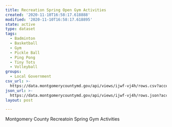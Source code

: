 ```yaml
---
title: Recreation Spring Open Gym Activities
created: '2020-11-10T16:58:17.618888'
modified: '2020-11-10T16:58:17.618895'
state: active
type: dataset
tags:
  - Badminton
  - Basketball
  - Gym
  - Pickle Ball
  - Ping Pong
  - Tiny Tots
  - Volleyball
groups:
  - Local Government
csv_url: >-
  https://data.montgomerycountymd.gov/api/views/ijwf-vj4h/rows.csv?accessType=DOWNLOAD
json_url: >-
  https://data.montgomerycountymd.gov/api/views/ijwf-vj4h/rows.json?accessType=DOWNLOAD
layout: post

---
```

Montgomery County Recreatoin Spring Gym Activities
